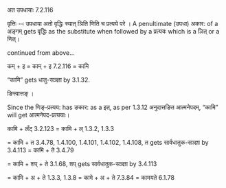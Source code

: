 

 अत उपधायाः 7.2.116 


वृत्तिः --ः उपधाया अतो वृद्धिः स्‍यात् ञिति णिति च प्रत्‍यये परे । A penultimate (उपधा) अकार: of a अङ्गम् gets वृद्धिः as the substitute when followed by a प्रत्ययः which is a ञित् or a णित्। 


continued from above… 

कम् + इ = काम् + इ 7.2.116 = कामि 


“कामि” gets धातु-सञ्ज्ञा by 3.1.32. 

ङित्त्वात्तङ् । 

Since the णिङ्-प्रत्यय: has ङकार: as a इत्, as per 1.3.12 अनुदात्तङित आत्मनेपदम्, “कामि” will get आत्मनेपद-प्रत्ययाः। 


कामि + लँट् 3.2.123 = कामि + ल् 1.3.2, 1.3.3 

= कामि + त 3.4.78, 1.4.100, 1.4.101, 1.4.102, 1.4.108, त gets सार्वधातुक-सञ्ज्ञा by 3.4.113 = कामि + ते 3.4.79 

= कामि + शप् + ते 3.1.68, शप् gets सार्वधातुक-सञ्ज्ञा by 3.4.113 

= कामि + अ + ते 1.3.3, 1.3.8 = कामे + अ + ते 7.3.84 = कामयते 6.1.78 


